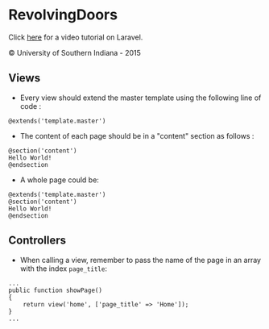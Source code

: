 # RevolvingDoors

Click [here](https://laracasts.com/series/laravel-5-fundamentals/episodes/1) for a video tutorial on Laravel.

© University of Southern Indiana - 2015

## Views

- Every view should extend the master template using the following line of code : 
```
@extends('template.master')
```
- The content of each page should be in a "content" section as follows :  
```
@section('content')
Hello World!
@endsection
```
- A whole page could be: 
```
@extends('template.master')
@section('content')
Hello World!
@endsection
```

## Controllers

- When calling a view, remember to pass the name of the page in an array with the index `page_title`:
```
...
public function showPage()
{
	return view('home', ['page_title' => 'Home']);
}
...
```